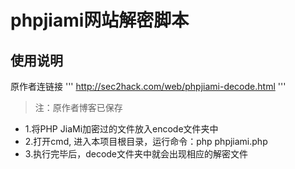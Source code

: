 # phpjiami网站解密脚本

## 使用说明

原作者连链接
'''
http://sec2hack.com/web/phpjiami-decode.html
'''
> 注：原作者博客已保存

+ 1.将PHP JiaMi加密过的文件放入encode文件夹中
+ 2.打开cmd, 进入本项目根目录，运行命令：php phpjiami.php
+ 3.执行完毕后，decode文件夹中就会出现相应的解密文件
